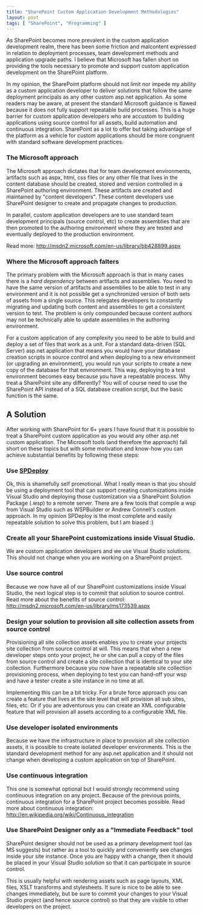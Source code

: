 ```yaml
---
title: "SharePoint Custom Application Development Methodologies"
layout: post
tags: [ "SharePoint", "Programming" ]
---
```


As SharePoint becomes more prevalent in the custom application development realm, there has been some friction and malcontent expressed in relation to deployment processes, team development methods and application upgrade paths. I believe that Microsoft has fallen short on providing the tools necessary to promote and support custom application development on the SharePoint platform.

In my opinion, the SharePoint platform should not limit nor impede my ability as a custom application developer to deliver solutions that follow the same deployment principals as any other custom asp.net application. As some readers may be aware, at present the standard Microsoft guidance is flawed because it does not fully support repeatable build processes. This is a huge barrier for custom application developers who are accustom to building applications using source control for all assets, build automation and continuous integration. SharePoint as a lot to offer but taking advantage of the platform as a vehicle for custom applications should be more congruent with standard software development practices.

### The Microsoft approach
The Microsoft approach dictates that for team development environments, artifacts such as aspx, html, css files or any other file that lives in the content database should be created, stored and version controlled in a SharePoint authoring environment. These artifacts are created and maintained by "content developers". These content developers use SharePoint designer to create and propagate changes to production.

In parallel, custom application developers are to use standard team development principals (source control, etc) to create assemblies that are then promoted to the authoring environment where they are tested and eventually deployed to the production environment.

Read more:
http://msdn2.microsoft.com/en-us/library/bb428899.aspx

### Where the Microsoft approach falters
The primary problem with the Microsoft approach is that in many cases there is a *hard dependency* between artifacts and assemblies. You need to have the same version of artifacts and assemblies to be able to test in any environment and it is not possible get a synchronized version of both sets of assets from a single source. This relegates developers to constantly migrating and updating both content and assemblies to get a consistent version to test. The problem is only compounded because content authors may not be technically able to update assemblies in the authoring environment.

For a custom application of any complexity you need to be able to build and deploy a set of files that work as a unit. For a standard data-driven (SQL Server) asp.net application that means you would have your database creation scripts in source control and when deploying to a new environment (or upgrading an environment), you would run your scripts to create a new copy of the database for that environment. This way, deploying to a test environment becomes easy because you have a repeatable process. Why treat a SharePoint site any differently? You will of course need to use the SharePoint API instead of a SQL database creation script, but the basic function is the same.

## A Solution
After working with SharePoint for 6+ years I have found that it is possible to treat a SharePoint custom application as you would any other asp.net custom application. The Microsoft tools (and therefore the approach) fall short on these topics but with some motivation and know-how you can achieve substantial benefits by following these steps:

### Use [SPDeploy](http://rapid-tools.googlecode.com)
Ok, this is shamefully self promotional. What I really mean is that you should be using a deployment tool that can support creating customizations inside Visual Studio and deploying those customization via a SharePoint Solution Package (.wsp) to a remote server. There are a few tools that compile a wsp from Visual Studio such as WSPBuilder or Andrew Connell's custom approach. In my opinion SPDeploy is the most complete and easily repeatable solution to solve this problem, but I am biased :)

### Create all your SharePoint customizations inside Visual Studio.
We are custom application developers and we use Visual Studio solutions. This should not change when you are working on a SharePoint project.

### Use source control
Because we now have all of our SharePoint customizations inside Visual Studio, the next logical step is to commit that solution to source control. Read more about the benefits of source control:
http://msdn2.microsoft.com/en-us/library/ms173539.aspx

### Design your solution to provision all site collection assets from source control
Provisioning all site collection assets enables you to create your projects site collection from source control at will. This means that when a new developer steps onto your project, he or she can pull a copy of the files from source control and create a site collection that is identical to your site collection. Furthermore because you now have a repeatable site collection provisioning process, when deploying to test you can hand-off your wsp and have a tester create a site instance in no time at all.

Implementing this can be a bit tricky. For a brute force approach you can create a feature that lives at the site level that will provision all sub sites, files, etc. Or if you are adventurous you can create an XML configurable feature that will provision all assets according to a configurable XML file.

### Use developer isolated environments
Because we have the infrastructure in place to provision all site collection assets, it is possible to create isolated developer environments. This is the standard development method for any asp.net application and it should not change when developing a custom application on top of SharePoint.

### Use continuous integration
This one is somewhat optional but I would strongly recommend using continuous integration on any project. Because of the previous points, continuous integration for a SharePoint project becomes possible. Read more about continuous integration:
http://en.wikipedia.org/wiki/Continuous_integration

### Use SharePoint Designer only as a "Immediate Feedback" tool
SharePoint designer should not be used as a primary development tool (as MS suggests) but rather as a tool to quickly and conveniently see changes inside your site instance. Once you are happy with a change, then it should be placed in your Visual Studio solution so that it can participate in source control.

This is usually helpful with rendering assets such as page layouts, XML files, XSLT transforms and stylesheets. It sure is nice to be able to see changes immediately, but be sure to commit your changes to your Visual Studio project (and hence source control) so that they are visible to other developers on the project.